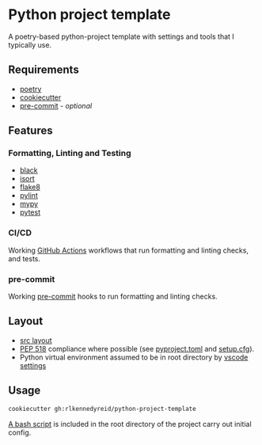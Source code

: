 # Python project template
A poetry-based python-project template with settings and tools that I typically use.

## Requirements
- [poetry](https://python-poetry.org/docs/)
- [cookiecutter](https://github.com/cookiecutter/cookiecutter)
- [pre-commit](https://github.com/pre-commit/pre-commit) - *optional*

## Features
### Formatting, Linting and Testing
- [black](https://github.com/psf/black)
- [isort](https://github.com/PyCQA/isort)
- [flake8](https://github.com/PyCQA/flake8)
- [pylint](https://github.com/PyCQA/pylint)
- [mypy](https://github.com/python/mypy)
- [pytest](https://github.com/pytest-dev/pytest)

### CI/CD
Working [GitHub Actions](https://docs.github.com/en/actions) workflows that run formatting and linting checks, and tests.

### pre-commit
Working [pre-commit](https://pre-commit.com/) hooks to run formatting and linting checks.

## Layout
- [src layout](https://blog.ionelmc.ro/2014/05/25/python-packaging/)
- [PEP 518](https://www.python.org/dev/peps/pep-0518) compliance where possible (see [pyproject.toml]({{cookiecutter.package_slug}}/pyproject.toml) and [setup.cfg]({{cookiecutter.package_slug}}/setup.cfg)).
- Python virtual environment assumed to be in root directory by [vscode settings]({{cookiecutter.package_slug}}/.vscode)

## Usage

```bash
cookiecutter gh:rlkennedyreid/python-project-template
```

[A bash script]({{cookiecutter.package_slug}}/initiate-project.sh) is included in the root directory of the project carry out initial config.
